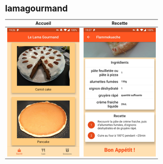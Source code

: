 # lamagourmand

| Accueil | Recette |
| --- | --- |
|![home](/screenshots/home.jpg)|![recipe](/screenshots/recipe.jpg)|
